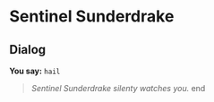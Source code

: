# Sentinel Sunderdrake


## Dialog

**You say:** `hail`



>*Sentinel Sunderdrake silenty watches you.*
end
